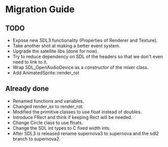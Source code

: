 # Migration Guide
## TODO
* Expose new SDL3 functionality (Properties of Renderer and Texture).
* Take another shot at making a better event system.
* Upgrade the satellite libs (done for now).
* Try to reduce dependency on SDL of the headers so that we don't even need to link to it.
* Wrap SDL_OpenAudioDevice as a constructor of the mixer class.
* Add AnimatedSprite::render_rot

## Already done
* Renamed functions and variables.
* Changed render_ex to render_rot.
* Modified the primitive classes to use float instead of doubles.
* Introduce FRect and think if keeping Rect will be needed.
* Change Circle class to use floats.
* Change the SDL int types to C fixed width ints.
* After SDL3 is released rename supernova3 to supernova and the sdl2 branch to supernova2.
